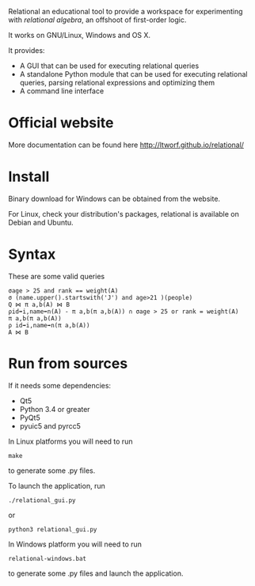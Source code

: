 Relational an educational tool to provide a workspace for experimenting with *relational* *algebra*, an offshoot of first-order logic.

It works on GNU/Linux, Windows and OS X.

It provides:
 * A GUI that can be used for executing relational queries
 * A standalone Python module that can be used for executing relational queries, parsing relational expressions and optimizing them
 * A command line interface


Official website
================

More documentation can be found here http://ltworf.github.io/relational/


Install
=======

Binary download for Windows can be obtained from the website.

For Linux, check your distribution's packages, relational is available on Debian and Ubuntu.


Syntax
======
These are some valid queries

```
σage > 25 and rank == weight(A)
σ (name.upper().startswith('J') and age>21 )(people)
Q ⋈ π a,b(A) ⋈ B
ρid➡i,name➡n(A) - π a,b(π a,b(A)) ∩ σage > 25 or rank = weight(A)
π a,b(π a,b(A))
ρ id➡i,name➡n(π a,b(A))
A ⋈ B
```


Run from sources
================
If it needs some dependencies:
 * Qt5
 * Python 3.4 or greater
 * PyQt5
 * pyuic5 and pyrcc5

In Linux platforms you will need to run
```
make
```
to generate some .py files.

To launch the application, run

```
./relational_gui.py
```

or

```
python3 relational_gui.py
```

In Windows platform you will need to run
```
relational-windows.bat
```
to generate some .py files and launch the application.
